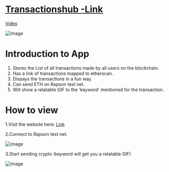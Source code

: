 [<h1>Transactionshub -Link</h1>](transactions-hub-supersahil009.netlify.app)

[Video](https://drive.google.com/file/d/1WRPxbq30NcN3X-h_8B0G6ZkSyl0xaCha/view?usp=sharing)

![image](https://user-images.githubusercontent.com/31141656/148694881-5f661f74-c6d6-4563-985d-4ccb7930780e.png)


<h1>Introduction to App</h1>

1. Stores the List of all transactions made by all users on the blockchain.
2. Has a link of transactions mapped to etherscan.
3. Dispays the transactions in a fun way.
4. Can send ETH on Rapson test net.
5. Will show a relatable GIF to the 'keyword' mentioned for the transaction.


<h1>How to view</h1>

1.Visit the website here: [Link](transactions-hub-supersahil009.netlify.app)

2.Connect to Rapson test net.

![image](https://user-images.githubusercontent.com/31141656/148695001-58b22191-de4b-4f4b-b713-411de21c63a7.png)


3.Start sending crypto
(keyword will get you a relatable GIF)

![image](https://user-images.githubusercontent.com/31141656/148694949-68a8370e-4877-468d-9506-ad21c57a94ca.png)


